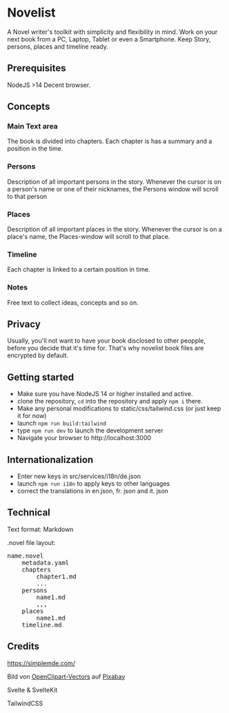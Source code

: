 # Novelist

A Novel writer's toolkit with simplicity and flexibility in mind. Work on your next book from a PC, Laptop, Tablet or even a Smartphone. Keep Story, persons, places and timeline ready.

## Prerequisites

NodeJS >14
Decent browser.

## Concepts

### Main Text area

The book is divided into chapters. Each chapter is has a summary and a position in the time.

### Persons

Description of all important persons in the story. Whenever the cursor is on a person's name or one of their nicknames, the Persons window will scroll to that person

### Places

Description of all important places in the story. Whenever the cursor is on a place's name, the Places-window will scroll to that place.

### Timeline

Each chapter is linked to a certain position in time.

### Notes

Free text to collect ideas, concepts and so on.

## Privacy

Usually, you'll not want to have your book disclosed to other peopple, before you decide that it's time for. That's why novelist book files are encrypted by default.

## Getting started

* Make sure you have NodeJS 14 or higher installed and active.
* clone the repository, `cd` into the repository and apply `npm i` there.
* Make any personal modifications to static/css/tailwind.css (or just keep it for now)
* launch `npm run build:tailwind`
* type `npm run dev` to launch the development server
* Navigate your browser to http://localhost:3000

## Internationalization

* Enter new keys in src/services/i18n/de.json
* launch `npm run i18n` to apply keys to other languages
* correct the translations in en.json, fr. json and it. json

## Technical

Text format: Markdown

.novel file layout:

<pre>
name.novel
    metadata.yaml
    chapters
        chapter1.md
        ...
    persons
        name1.md
        ,,, 
    places
        name1.md
    timeline.md    
</pre>    

## Credits
https://simplemde.com/

Bild von <a href="https://pixabay.com/de/users/openclipart-vectors-30363/?utm_source=link-attribution&amp;utm_medium=referral&amp;utm_campaign=image&amp;utm_content=156775">OpenClipart-Vectors</a> auf <a href="https://pixabay.com/de/?utm_source=link-attribution&amp;utm_medium=referral&amp;utm_campaign=image&amp;utm_content=156775">Pixabay</a>

Svelte & SvelteKit

TailwindCSS


